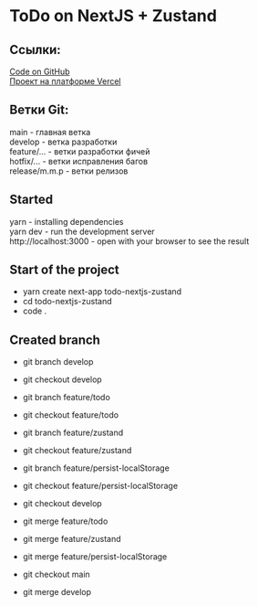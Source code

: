 # ToDo on NextJS + Zustand

## Ссылки:

[Code on GitHub](https://github.com/UglyGhoulChrist/todo-nextjs-zustand.git)    
[Проект на платформе Vercel](https://todo-nextjs-zustand.vercel.app/)

## Ветки Git:

main - главная ветка    
develop - ветка разработки    
feature/... - ветки разработки фичей    
hotfix/... - ветки исправления багов    
release/m.m.p - ветки релизов    

## Started

yarn                  - installing dependencies    
yarn dev              - run the development server    
http://localhost:3000 - open with your browser to see the result    

## Start of the project

- yarn create next-app todo-nextjs-zustand
- cd todo-nextjs-zustand
- code .

## Created branch

- git branch develop
- git checkout develop
- git branch feature/todo
- git checkout feature/todo
- git branch feature/zustand
- git checkout feature/zustand
- git branch feature/persist-localStorage
- git checkout feature/persist-localStorage

- git checkout develop
- git merge feature/todo
- git merge feature/zustand
- git merge feature/persist-localStorage

- git checkout main
- git merge develop